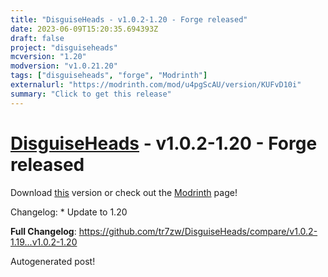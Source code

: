 ```yaml
---
title: "DisguiseHeads - v1.0.2-1.20 - Forge released"
date: 2023-06-09T15:20:35.694393Z
draft: false
project: "disguiseheads"
mcversion: "1.20"
modversion: "v1.0.21.20"
tags: ["disguiseheads", "forge", "Modrinth"]
externalurl: "https://modrinth.com/mod/u4pgScAU/version/KUFvD10i"
summary: "Click to get this release"
---
```

# [DisguiseHeads](/project/disguiseheads) - v1.0.2-1.20 - Forge released
Download [this](https://modrinth.com/mod/u4pgScAU/version/KUFvD10i) version or check out the [Modrinth](https://modrinth.com/mod/u4pgScAU) page!

Changelog: * Update to 1.20

**Full Changelog**: https://github.com/tr7zw/DisguiseHeads/compare/v1.0.2-1.19...v1.0.2-1.20

Autogenerated post!
